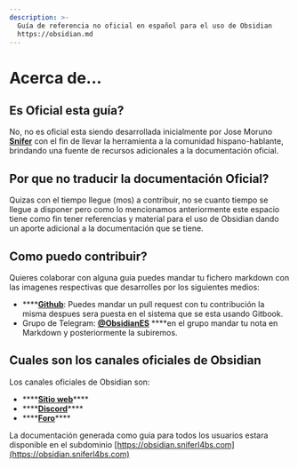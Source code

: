 ```yaml
---
description: >-
  Guía de referencia no oficial en español para el uso de Obsidian
  https://obsidian.md
---
```


# Acerca  de...

## Es Oficial esta guía?

No, no es oficial esta siendo desarrollada inicialmente por Jose Moruno [**Snifer**](https://twitter.com/sniferl4bs) con el fin de llevar la herramienta a la comunidad hispano-hablante, brindando una fuente de recursos adicionales a la documentación oficial.

## Por que no traducir la documentación Oficial?

Quizas con el tiempo llegue \(mos\) a contribuir, no se cuanto tiempo se llegue a disponer pero como lo mencionamos anteriormente este espacio tiene como fin tener referencias y material para el uso de Obsidian dando un aporte adicional a la documentación que se tiene. 

## Como puedo contribuir?

Quieres colaborar con alguna guia puedes mandar tu fichero markdown con las imagenes respectivas que desarrolles por los siguientes medios:

* \*\*\*\*[**Github**](https://github.com/Snifer/Obsidian/): Puedes mandar un pull request con tu contribución la misma despues sera puesta en el sistema que se esta usando Gitbook.
* Grupo de Telegram: [**@ObsidianES**](https://t.me/ObsidianEs) ****en el grupo mandar tu nota en Markdown y posteriormente la subiremos. 

## Cuales son los canales oficiales de Obsidian

Los canales oficiales de Obsidian son:

* \*\*\*\*[**Sitio web**](https://obsidian.md)\*\*\*\*
* \*\*\*\*[**Discord**](https://discord.gg/veuWUTm)\*\*\*\*
* \*\*\*\*[**Foro**](https://forum.obsidian.md/)\*\*\*\*

La documentación generada como guia para todos los usuarios estara disponible en el subdominio [https://obsidian.sniferl4bs.com](https://obsidian.sniferl4bs.com)

